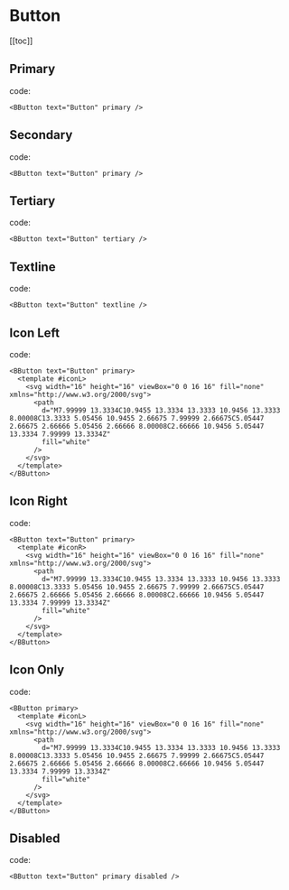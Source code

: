 <script setup>
import '../src/components/index.scss'
import './style.css'
import BButton from '../src/components/button/BButton.vue'

</script>

# Button

[[toc]]

## Primary

<div class="card">
  <BButton text="Button" primary />
</div>

code:

```vue
<BButton text="Button" primary />
```

## Secondary

<div class="card">
  <BButton text="Button" />
</div>

code:

```vue
<BButton text="Button" primary />
```

## Tertiary

<div class="card">
  <BButton text="Button" tertiary />
</div>

code:

```vue
<BButton text="Button" tertiary />
```

## Textline

<div class="card">
  <BButton text="Button" textline />
</div>

code:

```vue
<BButton text="Button" textline />
```

## Icon Left

<div class="card">
  <BButton text="Button" primary>
    <template #iconL>
      <svg width="16" height="16" viewBox="0 0 16 16" fill="none" xmlns="http://www.w3.org/2000/svg">
        <path
          d="M7.99999 13.3334C10.9455 13.3334 13.3333 10.9456 13.3333 8.00008C13.3333 5.05456 10.9455 2.66675 7.99999 2.66675C5.05447 2.66675 2.66666 5.05456 2.66666 8.00008C2.66666 10.9456 5.05447 13.3334 7.99999 13.3334Z"
          fill="white"
        />
      </svg>
    </template>
  </BButton>
</div>

code:

```vue
<BButton text="Button" primary>
  <template #iconL>
    <svg width="16" height="16" viewBox="0 0 16 16" fill="none" xmlns="http://www.w3.org/2000/svg">
      <path
        d="M7.99999 13.3334C10.9455 13.3334 13.3333 10.9456 13.3333 8.00008C13.3333 5.05456 10.9455 2.66675 7.99999 2.66675C5.05447 2.66675 2.66666 5.05456 2.66666 8.00008C2.66666 10.9456 5.05447 13.3334 7.99999 13.3334Z"
        fill="white"
      />
    </svg>
  </template>
</BButton>
```

## Icon Right

<div class="card">
  <BButton text="Button" primary>
    <template #iconR>
      <svg width="16" height="16" viewBox="0 0 16 16" fill="none" xmlns="http://www.w3.org/2000/svg">
        <path
          d="M7.99999 13.3334C10.9455 13.3334 13.3333 10.9456 13.3333 8.00008C13.3333 5.05456 10.9455 2.66675 7.99999 2.66675C5.05447 2.66675 2.66666 5.05456 2.66666 8.00008C2.66666 10.9456 5.05447 13.3334 7.99999 13.3334Z"
          fill="white"
        />
      </svg>
    </template>
  </BButton>
</div>

code:

```vue
<BButton text="Button" primary>
  <template #iconR>
    <svg width="16" height="16" viewBox="0 0 16 16" fill="none" xmlns="http://www.w3.org/2000/svg">
      <path
        d="M7.99999 13.3334C10.9455 13.3334 13.3333 10.9456 13.3333 8.00008C13.3333 5.05456 10.9455 2.66675 7.99999 2.66675C5.05447 2.66675 2.66666 5.05456 2.66666 8.00008C2.66666 10.9456 5.05447 13.3334 7.99999 13.3334Z"
        fill="white"
      />
    </svg>
  </template>
</BButton>
```

## Icon Only

<div class="card">
  <BButton primary>
    <template #iconL>
      <svg width="16" height="16" viewBox="0 0 16 16" fill="none" xmlns="http://www.w3.org/2000/svg">
        <path
          d="M7.99999 13.3334C10.9455 13.3334 13.3333 10.9456 13.3333 8.00008C13.3333 5.05456 10.9455 2.66675 7.99999 2.66675C5.05447 2.66675 2.66666 5.05456 2.66666 8.00008C2.66666 10.9456 5.05447 13.3334 7.99999 13.3334Z"
          fill="white"
        />
      </svg>
    </template>
  </BButton>
</div>

code:

```vue
<BButton primary>
  <template #iconL>
    <svg width="16" height="16" viewBox="0 0 16 16" fill="none" xmlns="http://www.w3.org/2000/svg">
      <path
        d="M7.99999 13.3334C10.9455 13.3334 13.3333 10.9456 13.3333 8.00008C13.3333 5.05456 10.9455 2.66675 7.99999 2.66675C5.05447 2.66675 2.66666 5.05456 2.66666 8.00008C2.66666 10.9456 5.05447 13.3334 7.99999 13.3334Z"
        fill="white"
      />
    </svg>
  </template>
</BButton>
```

## Disabled

<div class="card">
  <BButton text="Button" primary disabled />
</div>

code:

```vue
<BButton text="Button" primary disabled />
```

